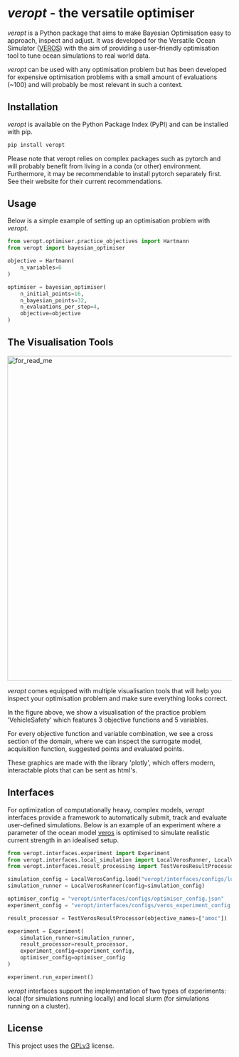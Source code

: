 
# _veropt_ - the versatile optimiser

_veropt_ is a Python package that aims to make Bayesian Optimisation easy to approach, inspect and adjust. It was developed for the Versatile Ocean Simulator ([VEROS](https://veros.readthedocs.io/en/latest/)) with the aim of providing a user-friendly optimisation tool to tune ocean simulations to real world data. 

_veropt_ can be used with any optimisation problem but has been developed for expensive optimisation problems with a small amount of evaluations (~100) and will probably be most relevant in such a context.

## Installation

_veropt_ is available on the Python Package Index (PyPI) and can be installed with pip.

```bash
pip install veropt
```

Please note that veropt relies on complex packages such as pytorch and will probably benefit from living in a conda (or other) environment. Furthermore, it may be recommendable to install pytorch separately first. See their website for their current recommendations.


## Usage

Below is a simple example of setting up an optimisation problem with _veropt_. 

```python
from veropt.optimiser.practice_objectives import Hartmann
from veropt import bayesian_optimiser

objective = Hartmann(
    n_variables=6
)

optimiser = bayesian_optimiser(
    n_initial_points=16,
    n_bayesian_points=32,
    n_evaluations_per_step=4,
    objective=objective
)
```

## The Visualisation Tools

<img width="1399" height="729" alt="for_read_me" src="https://github.com/user-attachments/assets/7a45df99-ec19-4ffb-900b-a909d372b995" />


_veropt_ comes equipped with multiple visualisation tools that will help you inspect your optimisation problem and make sure everything looks correct.

In the figure above, we show a visualisation of the practice problem 'VehicleSafety' which features 3 objective functions and 5 variables.  

For every objective function and variable combination, we see a cross section of the domain, where we can inspect the surrogate model, acquisition function, suggested points and evaluated points.

These graphics are made with the library 'plotly', which offers modern, interactable plots that can be sent as html's.

## Interfaces

For optimization of computationally heavy, complex models, _veropt_ interfaces provide a framework to automatically submit, track and evaluate user-defined simulations. Below is an example of an experiment where a parameter of the ocean model [veros](https://veros.readthedocs.io/en/latest/) is optimised to simulate realistic current strength in an idealised setup.

```python
from veropt.interfaces.experiment import Experiment
from veropt.interfaces.local_simulation import LocalVerosRunner, LocalVerosConfig
from veropt.interfaces.result_processing import TestVerosResultProcessor

simulation_config = LocalVerosConfig.load("veropt/interfaces/configs/local_veros_config.json")
simulation_runner = LocalVerosRunner(config=simulation_config)

optimiser_config = "veropt/interfaces/configs/optimiser_config.json"
experiment_config = "veropt/interfaces/configs/veros_experiment_config.json"

result_processor = TestVerosResultProcessor(objective_names=["amoc"])

experiment = Experiment(
    simulation_runner=simulation_runner,
    result_processor=result_processor,
    experiment_config=experiment_config,
    optimiser_config=optimiser_config
)

experiment.run_experiment()
```

_veropt_ interfaces support the implementation of two types of experiments: local (for simulations running locally) and local slurm (for simulations running on a cluster).

## License

This project uses the [GPLv3](https://choosealicense.com/licenses/gpl-3.0/) license.
